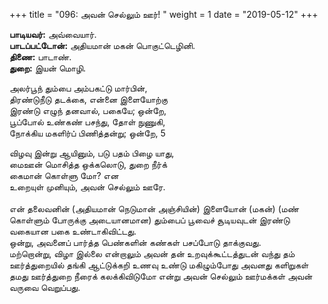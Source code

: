 ﻿+++
title = "096: அவன் செல்லும் ஊர்!  "
weight = 1
date = "2019-05-12"
+++

**பாடியவர்:** அவ்வையார்.  
**பாடப்பட்டோன்:** அதியமான் மகன் பொகுட்டெழினி.  
**திணை:** பாடாண்.  
**துறை:** இயன் மொழி.  
  
அலர்பூந் தும்பை அம்பகட்டு மார்பின்,  
திரண்டுநீடு தடக்கை, என்னை இளையோற்கு  
இரண்டு எழுந் தனவால், பகையே; ஒன்றே,  
பூப்போல் உண்கண் பசந்து, தோள் நுணுகி,  
நோக்கிய மகளிர்ப் பிணித்தன்று; ஒன்றே, 5  
  
விழவு இன்று ஆயினும், படு பதம் பிழை யாது,  
மைஊன் மொசித்த ஒக்கலொடு, துறை நீர்க்  
கைமான் கொள்ளு மோ? என  
உறையுள் முனியும், அவன் செல்லும் ஊரே.  
   
என் தலைவனின் (அதியமான் நெடுமான் அஞ்சியின்) இளையோன் (மகன்) (மண் கொள்ளும் போருக்கு அடையானமான) தும்பைப் பூவைச் சூடியவுடன் இரண்டு வகையான பகை உண்டாகிவிட்டது.  
ஒன்று, அவனைப் பார்த்த பெண்களின் கண்கள் பசப்போடு தாக்குவது.  
மற்றொன்று, விழா இல்லை என்றாலும் அவன் தன் உறவுக்கூட்டத்துடன் வந்து தம் ஊர்த்துறையில் தங்கி ஆட்டுக்கறி உணவு உண்டு மகிழும்போது அவனது களிறுகள் தமது ஊர்த்துறை நீரைக் கலக்கிவிடுமோ என்று அவன் செல்லும் ஊர்மக்கள் அவன் வருவை வெறுப்பது.  
